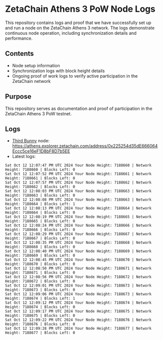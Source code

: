 # ZetaChain Athens 3 PoW Node Logs
This repository contains logs and proof that we have successfully set up and run a node on the ZetaChain Athens 3 network. The logs demonstrate continuous node operation, including synchronization details and performance.

## Contents
- Node setup information
- Synchronization logs with block height details
- Ongoing proof of work logs to verify active participation in the ZetaChain network

## Purpose
This repository serves as documentation and proof of participation in the ZetaChain Athens 3 PoW testnet.

## Logs

- [Third Bunny](https://thirdbunny.xyz/) node: https://athens.explorer.zetachain.com/address/0x225254d35dE666064Eccc5ce16eF1D8bF8D7b5EE
- Latest logs:
```
Sat Oct 12 12:07:47 PM UTC 2024 Your Node Height: 7188660 | Network Height: 7188660 | Blocks Left: 0
Sat Oct 12 12:07:52 PM UTC 2024 Your Node Height: 7188661 | Network Height: 7188661 | Blocks Left: 0
Sat Oct 12 12:07:57 PM UTC 2024 Your Node Height: 7188662 | Network Height: 7188662 | Blocks Left: 0
Sat Oct 12 12:08:03 PM UTC 2024 Your Node Height: 7188663 | Network Height: 7188663 | Blocks Left: 0
Sat Oct 12 12:08:08 PM UTC 2024 Your Node Height: 7188663 | Network Height: 7188664 | Blocks Left: 1
Sat Oct 12 12:08:13 PM UTC 2024 Your Node Height: 7188664 | Network Height: 7188664 | Blocks Left: 0
Sat Oct 12 12:08:19 PM UTC 2024 Your Node Height: 7188665 | Network Height: 7188665 | Blocks Left: 0
Sat Oct 12 12:08:24 PM UTC 2024 Your Node Height: 7188666 | Network Height: 7188666 | Blocks Left: 0
Sat Oct 12 12:08:29 PM UTC 2024 Your Node Height: 7188667 | Network Height: 7188667 | Blocks Left: 0
Sat Oct 12 12:08:35 PM UTC 2024 Your Node Height: 7188668 | Network Height: 7188668 | Blocks Left: 0
Sat Oct 12 12:08:40 PM UTC 2024 Your Node Height: 7188669 | Network Height: 7188669 | Blocks Left: 0
Sat Oct 12 12:08:45 PM UTC 2024 Your Node Height: 7188670 | Network Height: 7188670 | Blocks Left: 0
Sat Oct 12 12:08:50 PM UTC 2024 Your Node Height: 7188671 | Network Height: 7188671 | Blocks Left: 0
Sat Oct 12 12:08:56 PM UTC 2024 Your Node Height: 7188672 | Network Height: 7188672 | Blocks Left: 0
Sat Oct 12 12:09:01 PM UTC 2024 Your Node Height: 7188673 | Network Height: 7188673 | Blocks Left: 0
Sat Oct 12 12:09:06 PM UTC 2024 Your Node Height: 7188673 | Network Height: 7188674 | Blocks Left: 1
Sat Oct 12 12:09:12 PM UTC 2024 Your Node Height: 7188674 | Network Height: 7188674 | Blocks Left: 0
Sat Oct 12 12:09:17 PM UTC 2024 Your Node Height: 7188675 | Network Height: 7188675 | Blocks Left: 0
Sat Oct 12 12:09:22 PM UTC 2024 Your Node Height: 7188676 | Network Height: 7188676 | Blocks Left: 0
Sat Oct 12 12:09:28 PM UTC 2024 Your Node Height: 7188677 | Network Height: 7188677 | Blocks Left: 0
```
